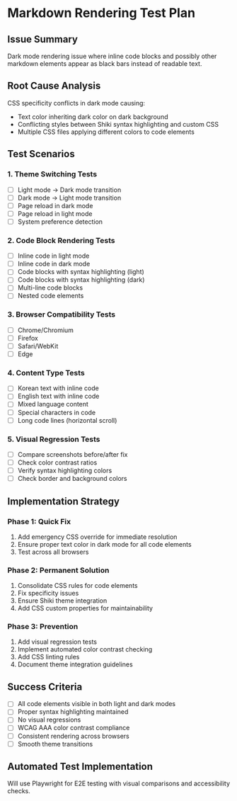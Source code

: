 # Markdown Rendering Test Plan

## Issue Summary
Dark mode rendering issue where inline code blocks and possibly other markdown elements appear as black bars instead of readable text.

## Root Cause Analysis
CSS specificity conflicts in dark mode causing:
- Text color inheriting dark color on dark background
- Conflicting styles between Shiki syntax highlighting and custom CSS
- Multiple CSS files applying different colors to code elements

## Test Scenarios

### 1. Theme Switching Tests
- [ ] Light mode → Dark mode transition
- [ ] Dark mode → Light mode transition
- [ ] Page reload in dark mode
- [ ] Page reload in light mode
- [ ] System preference detection

### 2. Code Block Rendering Tests
- [ ] Inline code in light mode
- [ ] Inline code in dark mode
- [ ] Code blocks with syntax highlighting (light)
- [ ] Code blocks with syntax highlighting (dark)
- [ ] Multi-line code blocks
- [ ] Nested code elements

### 3. Browser Compatibility Tests
- [ ] Chrome/Chromium
- [ ] Firefox
- [ ] Safari/WebKit
- [ ] Edge

### 4. Content Type Tests
- [ ] Korean text with inline code
- [ ] English text with inline code
- [ ] Mixed language content
- [ ] Special characters in code
- [ ] Long code lines (horizontal scroll)

### 5. Visual Regression Tests
- [ ] Compare screenshots before/after fix
- [ ] Check color contrast ratios
- [ ] Verify syntax highlighting colors
- [ ] Check border and background colors

## Implementation Strategy

### Phase 1: Quick Fix
1. Add emergency CSS override for immediate resolution
2. Ensure proper text color in dark mode for all code elements
3. Test across all browsers

### Phase 2: Permanent Solution
1. Consolidate CSS rules for code elements
2. Fix specificity issues
3. Ensure Shiki theme integration
4. Add CSS custom properties for maintainability

### Phase 3: Prevention
1. Add visual regression tests
2. Implement automated color contrast checking
3. Add CSS linting rules
4. Document theme integration guidelines

## Success Criteria
- [ ] All code elements visible in both light and dark modes
- [ ] Proper syntax highlighting maintained
- [ ] No visual regressions
- [ ] WCAG AAA color contrast compliance
- [ ] Consistent rendering across browsers
- [ ] Smooth theme transitions

## Automated Test Implementation
Will use Playwright for E2E testing with visual comparisons and accessibility checks.